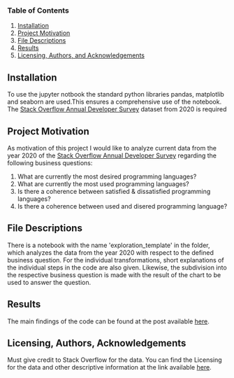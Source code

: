 
### Table of Contents

1. [Installation](#installation)
2. [Project Motivation](#motivation)
3. [File Descriptions](#files)
4. [Results](#results)
5. [Licensing, Authors, and Acknowledgements](#licensing)

## Installation <a name="installation"></a>

To use the jupyter notbook the standard python libraries pandas, matplotlib and seaborn are used.This ensures a comprehensive use of the notebook.
The [Stack Overflow Annual Developer Survey](https://drive.google.com/file/d/1dfGerWeWkcyQ9GX9x20rdSGj7WtEpzBB/view?usp=sharing) dataset from 2020 is required

## Project Motivation<a name="motivation"></a>

As motivation of this project I would like to analyze current data from the year 2020 of the [Stack Overflow Annual Developer Survey](https://insights.stackoverflow.com/survey)  regarding the following business questions:

1. What are currently the most desired programming languages?
2. What are currently the most used programming languages?
3. Is there a coherence between satisfied & dissatisfied programming languages?
4. Is there a coherence between used and disered programming language?



## File Descriptions <a name="files"></a>

There is a notebook with the name 'exploration_template' in the folder, which analyzes the data from the year 2020 with respect to the defined business question. For the individual transformations, short explanations of the individual steps in the code are also given. Likewise, the subdivision into the respective business question is made with the result of the chart to be used to answer the question.

## Results<a name="results"></a>

The main findings of the code can be found at the post available [here](https://medium.com/@josh_2774/how-do-you-become-a-developer-5ef1c1c68711).

## Licensing, Authors, Acknowledgements<a name="licensing"></a>

Must give credit to Stack Overflow for the data.  You can find the Licensing for the data and other descriptive information at the link available [here](https://insights.stackoverflow.com/survey/2020). 
